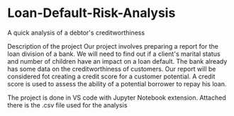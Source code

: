 # Loan-Default-Risk-Analysis
A quick analysis of a debtor's creditworthiness


Description of the project
Our project involves preparing a report for the loan division of a bank. We will need to find out if a client's
marital status and number of children have an impact on a loan default. 
The bank already has some data on the creditworthiness of customers.
Our report will be considered fot creating a credit score for a customer potential. 
A credit score is used to assess the ability of a potential borrower to repay his loan.




The project is done in VS code with Jupyter Notebook extension.
Attached there is the .csv file used for the analysis
